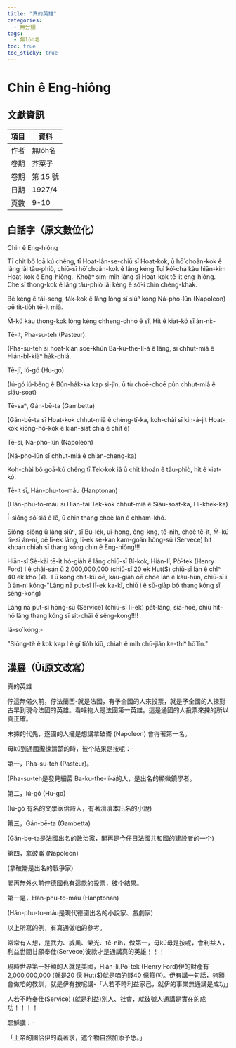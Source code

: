 ```yaml
---
title: "真的英雄"
categories:
  - 無分類
tags:
  - 無lo̍h名
toc: true
toc_sticky: true
---
```


# Chin ê Eng-hiông

## 文獻資訊

| 項目 | 資料 |
|---|---|
| 作者 | 無lo̍h名 |
| 卷期 | 芥菜子 |
| 卷期 | 第 15 號 |
| 日期 | 1927/4 |
| 頁數 | 9-10 |

## 白話字（原文數位化）

Chin ê Eng-hiông

Tī chit bô loā kú chêng, tī Hoat-lân-se-chiū sī Hoat-kok, ū hō͘ choân-kok ê lâng lâi tâu-phiò, chiū-sī hō͘ choân-kok ê lâng kéng Tuì kó͘-chá kàu hiān-kim Hoat-kok ê Eng-hiông.  Khoàⁿ sím-mi̍h lâng sī Hoat-kok tē-it eng-hiông.  Che sī thong-kok ê lâng tâu-phiò lâi kéng ê só͘-í chin chèng-khak.

Bē kéng ê tāi-seng, ta̍k-kok ê lâng lóng sī siūⁿ kóng Ná-pho-lûn (Napoleon) oē tit-tio̍h tē-it miâ.

M̄-kú kàu thong-kok lóng kéng chheng-chhó ê sî, Hit ê kiat-kó sī àn-ni:-

Tē-it, Pha-su-teh (Pasteur).

(Pha-su-teh sī hoat-kiàn soè-khún Ba-ku-the-lí-á ê lâng, sī chhut-miâ ê Hián-bî-kiàⁿ ha̍k-chiá.

Tē-jī, Iú-gó (Hu-go)

(Iú-gó iú-bêng ê Bûn-ha̍k-ka kap si-jîn, ū tù choē-choē pún chhut-miâ ê siáu-soat)

Tē-saⁿ, Gán-bē-ta (Gambetta)

(Gán-bē-ta sī Hoat-kok chhut-miâ ê chèng-tī-ka, koh-chài sī kin-á-ji̍t Hoat-kok kiōng-hô-kok ê kiàn-siat chiá ê chi̍t ê)

Tē-sì, Ná-pho-lûn (Napoleon)

(Ná-pho-lûn sī chhut-miâ ê chiàn-cheng-ka)

Koh-chài bô goā-kú chêng tī Tek-kok iâ ū chit khoán ê tâu-phiò, hit ê kiat-kó.

Tē-it sī, Hán-phu-to-máu (Hanptonan)

(Hán-phu-to-máu sī Hiān-tāi Tek-kok chhut-miâ ê Siáu-soat-ka, Hì-khek-ka)

Í-siōng só͘ siá ê lē, ū chin thang choè lán ê chham-khó.

Siông-siông ū lâng siūⁿ, sī Bú-le̍k, ui-hong, êng-kng, tē-ni̍h, choè tē-it, M̄-kú m̄-sī án-ni, oē lī-ek lâng, lī-ek sè-kan kam-goān hōng-sū (Servece) hit khoán chiah sī thang kóng chin ê Eng-hiông!!!

Hiān-sî Sè-kài tē-it hó-gia̍h ê lâng chiū-sī Bí-kok, Hián-lí, Pò͘-tek (Henry Ford) I ê châi-sán ū 2,000,000,000 (chiū-sī 20 ek Hut($) chiū-sī lán ê chîⁿ 40 ek kho͘ (¥).  I ū kóng chi̍t-kù oē, kàu-gia̍h oē choè lán ê kàu-hùn, chiū-sī i ū àn-ni kóng-"Lâng nā put-sî lī-ek ka-kī, chiū i ê sū-gia̍p bô thang kóng sī sêng-kong)

Lâng nā put-sî hōng-sū (Service) (chiū-sī lī-ek) pa̍t-lâng, siā-hoē, chiū hit-hō lâng thang kóng sī si̍t-chāi ê sêng-kong!!!!

Iâ-so͘ kóng:-

"Siōng-tè ê kok kap I ê gī tio̍h kiû, chiah ê mi̍h chū-jiân ke-thiⁿ hō͘ lín."

## 漢羅（Ùi原文改寫）

真的英雄

佇這無偌久前，佇法蘭西-就是法國，有予全國的人來投票，就是予全國的人揀對古早到現今法國的英雄。看啥物人是法國第一英雄。這是通國的人投票來揀的所以真正確。

未揀的代先，逐國的人攏是想講拿破崙 (Napoleon) 會得著第一名。

毋kú到通國攏揀清楚的時，彼个結果是按呢：-

第一，Pha-su-teh (Pasteur)。

(Pha-su-teh是發見細菌 Ba-ku-the-lí-á的人，是出名的顯微鏡學者。

第二，Iú-gó (Hu-go)

(Iú-gó 有名的文學家佮詩人，有著濟濟本出名的小說)

第三，Gán-bē-ta (Gambetta)

(Gán-be-ta是法國出名的政治家，閣再是今仔日法國共和國的建設者的一个)

第四，拿破崙 (Napoleon)

(拿破崙是出名的戰爭家)

閣再無外久前佇德國也有這款的投票，彼个結果。

第一是，Hán-phu-to-máu (Hanptonan)

(Hán-phu-to-máu是現代德國出名的小說家、戲劇家)

以上所寫的例，有真通做咱的參考。

常常有人想，是武力、威風、榮光、tē-ni̍h，做第一，毋kú毋是按呢，會利益人，利益世間甘願奉仕(Servece)彼款才是通講真的英雄！！！

現時世界第一好額的人就是美國，Hián-lí,Pò͘-tek (Henry Ford)伊的財產有2,000,000,000 (就是20 億 Hut($)就是咱的錢40 億箍(¥)。伊有講一句話，夠額會做咱的教訓，就是伊有按呢講-「人若不時利益家己，就伊的事業無通講是成功」

人若不時奉仕(Service) (就是利益)別人、社會，就彼號人通講是實在的成功！！！！

耶穌講：-

「上帝的國佮伊的義著求，遮个物自然加添予恁。」
